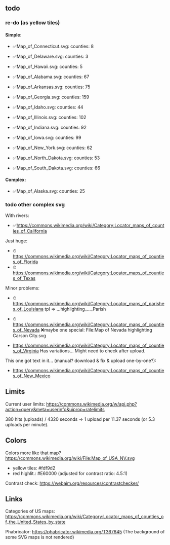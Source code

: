 ## todo

### re-do (as yellow tiles)
#### Simple:
  - ✅Map_of_Connecticut.svg: counties: 8
  - ✅Map_of_Delaware.svg: counties: 3
  - ✅Map_of_Hawaii.svg: counties: 5
  
  - ✅Map_of_Alabama.svg: counties: 67
  - ✅Map_of_Arkansas.svg: counties: 75
  - ✅Map_of_Georgia.svg: counties: 159
  - ✅Map_of_Idaho.svg: counties: 44
  - ✅Map_of_Illinois.svg: counties: 102
  - ✅Map_of_Indiana.svg: counties: 92
  - ✅Map_of_Iowa.svg: counties: 99
  - ✅Map_of_New_York.svg: counties: 62
  - ✅Map_of_North_Dakota.svg: counties: 53
  - ✅Map_of_South_Dakota.svg: counties: 66

#### Complex:
  - ✅Map_of_Alaska.svg: counties: 25
  
### todo other complex svg

With rivers:
  - ✅https://commons.wikimedia.org/wiki/Category:Locator_maps_of_counties_of_California

Just huge:
  - ⏱https://commons.wikimedia.org/wiki/Category:Locator_maps_of_counties_of_Florida
  - ⏱https://commons.wikimedia.org/wiki/Category:Locator_maps_of_counties_of_Texas

Minor problems:
  - ⏱https://commons.wikimedia.org/wiki/Category:Locator_maps_of_parishes_of_Louisiana
  	tpl => ...highlighting_..._Parish
  - ⏱https://commons.wikimedia.org/wiki/Category:Locator_maps_of_counties_of_Nevada
	❌maybe one special:	File:Map of Nevada highlighting Carson City.svg

  - https://commons.wikimedia.org/wiki/Category:Locator_maps_of_counties_of_Virginia
	Has variations... Might need to check after upload.

This one got text in it... (manual? download & fix & upload one-by-one?):
  - https://commons.wikimedia.org/wiki/Category:Locator_maps_of_counties_of_New_Mexico

## Limits

Current user limits:
https://commons.wikimedia.org/w/api.php?action=query&meta=userinfo&uiprop=ratelimits

380 hits (uploads) / 4320 seconds => 1 upload per 11.37 seconds (or 5.3 uploads per minute).

## Colors

Colors more like that map?
https://commons.wikimedia.org/wiki/File:Map_of_USA_NV.svg

  - yellow tiles: #fdf9d2
  - red highlit.: #E60000 (adjusted for contrast ratio: 4.5:1)

Contrast check:
https://webaim.org/resources/contrastchecker/

## Links

Categories of US maps:
https://commons.wikimedia.org/wiki/Category:Locator_maps_of_counties_of_the_United_States_by_state

Phabricator:
https://phabricator.wikimedia.org/T367645 (The background of some SVG maps is not rendered)
